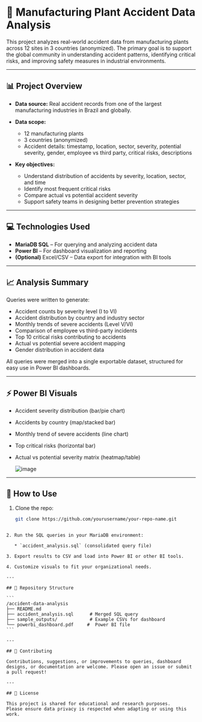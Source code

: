 
# 🌟 Manufacturing Plant Accident Data Analysis

This project analyzes real-world accident data from manufacturing plants across 12 sites in 3 countries (anonymized). The primary goal is to support the global community in understanding accident patterns, identifying critical risks, and improving safety measures in industrial environments.

---

## 📊 Project Overview

- **Data source:** Real accident records from one of the largest manufacturing industries in Brazil and globally.
- **Data scope:** 
  - 12 manufacturing plants
  - 3 countries (anonymized)
  - Accident details: timestamp, location, sector, severity, potential severity, gender, employee vs third party, critical risks, descriptions

- **Key objectives:**
  - Understand distribution of accidents by severity, location, sector, and time
  - Identify most frequent critical risks
  - Compare actual vs potential accident severity
  - Support safety teams in designing better prevention strategies

---

## 💻 Technologies Used

- **MariaDB SQL** – For querying and analyzing accident data
- **Power BI** – For dashboard visualization and reporting
- **(Optional)** Excel/CSV – Data export for integration with BI tools

---

## 📈 Analysis Summary

Queries were written to generate:
- Accident counts by severity level (I to VI)
- Accident distribution by country and industry sector
- Monthly trends of severe accidents (Level V/VI)
- Comparison of employee vs third-party incidents
- Top 10 critical risks contributing to accidents
- Actual vs potential severe accident mapping
- Gender distribution in accident data

All queries were merged into a single exportable dataset, structured for easy use in Power BI dashboards.

---

## ⚡ Power BI Visuals

- Accident severity distribution (bar/pie chart)
- Accidents by country (map/stacked bar)
- Monthly trend of severe accidents (line chart)
- Top critical risks (horizontal bar)
- Actual vs potential severity matrix (heatmap/table)


  ![image](https://github.com/user-attachments/assets/5f359946-7cb9-4c3c-ba28-247499ff2834)



---

## 🚀 How to Use

1. Clone the repo:
   ```bash
   git clone https://github.com/yourusername/your-repo-name.git
````

2. Run the SQL queries in your MariaDB environment:

   * `accident_analysis.sql` (consolidated query file)

3. Export results to CSV and load into Power BI or other BI tools.

4. Customize visuals to fit your organizational needs.

---

## 📂 Repository Structure

```
/accident-data-analysis
├── README.md
├── accident_analysis.sql      # Merged SQL query
├── sample_outputs/            # Example CSVs for dashboard
└── powerbi_dashboard.pdf     #  Power BI file
```

---

## 🤝 Contributing

Contributions, suggestions, or improvements to queries, dashboard designs, or documentation are welcome. Please open an issue or submit a pull request!

---

## 📜 License

This project is shared for educational and research purposes.
Please ensure data privacy is respected when adapting or using this work.

